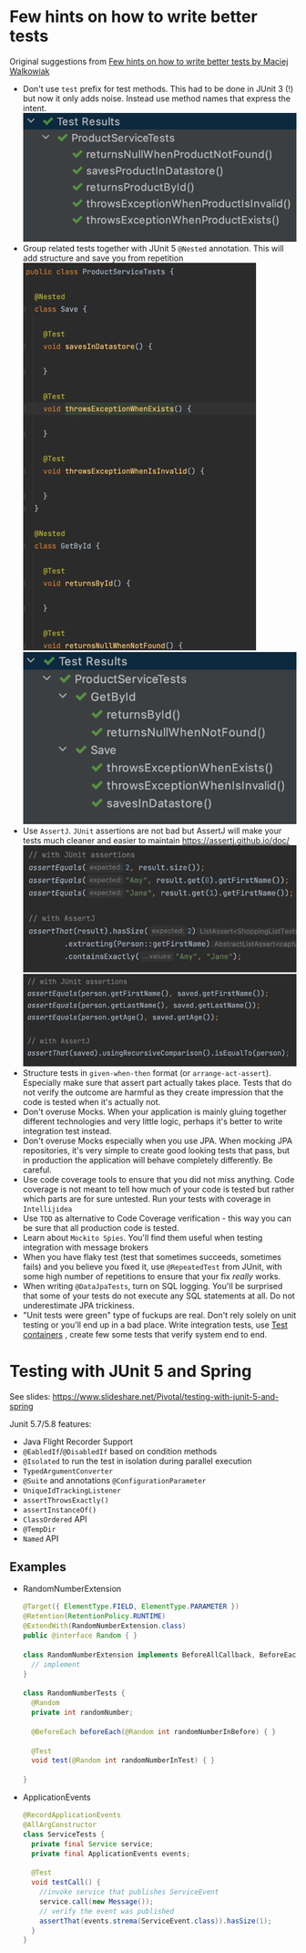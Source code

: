 # Few hints on how to write better tests
Original suggestions from [Few hints on how to write better tests by Maciej Walkowiak](https://twitter.com/maciejwalkowiak/status/1549332878525431809)

* Don't use `test` prefix for test methods. This had to be done in JUnit 3 (!) but now it only adds noise. Instead use method names that express the intent.
 ![img.png](junit-hint1.png)
* Group related tests together with JUnit 5
  `@Nested` annotation. This will add structure and save you from repetition
![img_2.png](junit-hint2.png) 
![img_1.png](junit-hint3.png)
* Use `AssertJ`. `JUnit` assertions are not bad but AssertJ will make your tests much cleaner and easier to maintain https://assertj.github.io/doc/
 ![img_3.png](junit-hint4.png)
 ![img_4.png](junit-hint5.png)
* Structure tests in `given-when-then` format (or `arrange-act-assert`). Especially make sure that assert part actually takes place. Tests that do not verify the outcome are harmful as they create impression that the code is tested when it's actually not.
* Don't overuse Mocks. When your application is mainly gluing together different technologies and very little logic, perhaps it's better to write integration test instead.
* Don't overuse Mocks especially when you use JPA. When mocking JPA repositories, it's very simple to create good looking tests that pass, but in production the application will behave completely differently. Be careful.
* Use code coverage tools to ensure that you did not miss anything. Code coverage is not meant to tell how much of your code is tested but rather which parts are for sure untested. Run your tests with coverage in
`Intellijidea`
* Use `TDD` as alternative to Code Coverage verification - this way you can be sure that all production code is tested.
* Learn about `Mockito Spies`. You'll find them useful when testing integration with message brokers
* When you have flaky test (test that sometimes succeeds, sometimes fails) and you believe you fixed it, use `@RepeatedTest` from JUnit, with some high number of repetitions to ensure that your fix *really* works.
* When writing `@DataJpaTests`, turn on SQL logging. You'll be surprised that some of your tests do not execute any SQL statements at all. Do not underestimate JPA trickiness.
* "Unit tests were green" type of fuckups are real. Don't rely solely on unit testing or you'll end up in a bad place. Write integration tests, use
  [Test containers](https://www.testcontainers.org/)
  , create few some tests that verify system end to end.

# Testing with JUnit 5 and Spring

See slides: https://www.slideshare.net/Pivotal/testing-with-junit-5-and-spring

Junit 5.7/5.8 features:
* Java Flight Recorder Support
* `@EabledIf`/`@DisabledIf` based on condition methods
* `@Isolated` to run the test in isolation during parallel execution
* `TypedArgumentConverter`
* `@Suite` and annotations `@ConfigurationParameter` 
* `UniqueIdTrackingListener`
* `assertThrowsExactly()`
* `assertInstanceOf()`
* `ClassOrdered` API
* `@TempDir`
* `Named` API

## Examples

* RandomNumberExtension
    ```java
    @Target({ ElementType.FIELD, ElementType.PARAMETER })
    @Retention(RetentionPolicy.RUNTIME)
    @ExtendWith(RandomNumberExtension.class)
    public @interface Random { }
    
    class RandomNumberExtension implements BeforeAllCallback, BeforeEachCallback, ParameterResolver {
      // implement
    }
    
    class RandomNumberTests {
      @Random 
      private int randomNumber;
      
      @BeforeEach beforeEach(@Random int randomNumberInBefore) { }
      
      @Test
      void test(@Random int randomNumberInTest) { }
      
    }
    ```

* ApplicationEvents
    ```java
   @RecordApplicationEvents
   @AllArgConstructor
    class ServiceTests {
      private final Service service;
      private final ApplicationEvents events;
      
      @Test
      void testCall() {
        //invoke service that publishes ServiceEvent 
        service.call(new Message());
        // verify the event was published
        assertThat(events.strema(ServiceEvent.class)).hasSize(1);
      }
    }
    ```